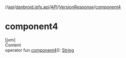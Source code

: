 //[api](../../../index.md)/[danbroid.ipfs.api](../../index.md)/[API](../index.md)/[VersionResponse](index.md)/[component4](component4.md)



# component4  
[jvm]  
Content  
operator fun [component4](component4.md)(): [String](https://kotlinlang.org/api/latest/jvm/stdlib/kotlin/-string/index.html)  



